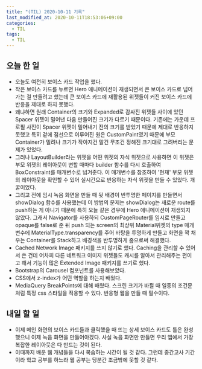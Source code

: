 ```yaml
---
title: "(TIL) 2020-10-11 기록"
last_modified_at: 2020-10-11T18:53:06+09:00
categories:
  - TIL
tags:
  - TIL
---
```


## 오늘 한 일

- 오늘도 여전히 보이스 카드 작업을 했다.
- 작은 보이스 카드를 누르면 Hero 애니메이션이 재생되면서 큰 보이스 카드로 넘어가는 걸 만들려고 했는데 큰 보이스 카드에 재활용된 위젯들이 커진 보이스 카드에 반응을 제대로 하지 못했다.
- 왜냐하면 원래 Container의 크기와 Expanded로 감싸진 위젯들 사이에 있던 Spacer 위젯이 밀어낸 다음 만들어진 크기가 다르기 때문이다. 기존에는 가운데 프로필 사진이 Spacer 위젯이 밀어내기 전의 크기를 받았기 때문에 제대로 반응하지 못했고 특히 겉에 점선으로 이루어진 원은 CustomPaint였기 때문에 부모 Container가 밀려나 크기가 작아지건 말건 무조건 정해진 크기대로 그려버리는 문제가 있었다.
- 그러나 LayoutBuilder라는 위젯을 어떤 위젯의 자식 위젯으로 사용하면 이 위젯은 부모 위젯의 레이아웃이 변할 때마다 builder 함수를 다시 호출하여 BoxConstraint를 매개변수로 넘겨준다. 이 매개변수를 참조하여 '현재' 부모 위젯의 레이아웃을 확인할 수 있어 실시간으로 반응하는 자식 위젯을 만들 수 있었다. 개꿀이었다.
- 그리고 전에 임시 녹음 화면을 만들 때 뒷 배경이 반투명한 페이지를 만들면서 showDialog 함수를 사용했는데 이 방법의 문제는 showDialog는 새로운 route를 push하는 게 아니기 때문에 특히 오늘 같은 경우에 Hero 애니메이션이 재생되지 않았다. 그래서 Navigator를 사용하되 CustomPageRouter를 임시로 만들고 opaque를 false로 준 뒤 push 되는 screen의 최상위 Material위젯의 type 매개변수에 MaterialType.transparency를 주어 바탕을 투명하게 만들고 화면을 꽉 채우는 Container를 Stack하고 배경색을 반투명하게 줌으로써 해결했다.
- Cached Network Image 패키지를 쓰지 않기로 했다. Caching을 관리할 수 있어서 쓴 건데 어차피 다른 네트워크 이미지 위젯들도 캐시를 알아서 관리해주는 편이고 해서 기능이 많은 Extended Image 패키지를 쓰기로 했다.
- Bootstrap의 Carousel 컴포넌트를 사용해보았다.
- CSS에서 z-index가 어떤 역할을 하는지 배웠다.
- MediaQuery BreakPoints에 대해 배웠다. 스크린 크기가 바뀔 때 일종의 조건문처럼 특정 css 스타일을 적용할 수 있다. 반응형 웹을 만들 때 필수이다.

## 내일 할 일

- 이제 메인 화면의 보이스 카드들과 클릭했을 때 뜨는 상세 보이스 카드도 틀은 완성했으니 이제 녹음 화면을 만들어야겠다. 사실 녹음 화면만 만들면 우리 앱에서 가장 복잡한 레이아웃은 다 만드는 것이 된다.
- 이때까지 배운 웹 개념들을 다시 복습하는 시간이 될 것 같다. 그런데 중간고사 기간이라 학교 공부를 하느라 웹 공부는 당분간 조금밖에 못할 것 같다.